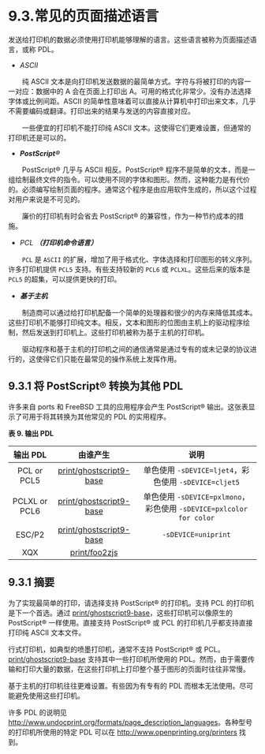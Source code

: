 # 9.3.常见的页面描述语言

发送给打印机的数据必须使用打印机能够理解的语言。这些语言被称为页面描述语言，或称 PDL。

- *ASCII*

　　纯 ASCII 文本是向打印机发送数据的最简单方式。字符与将被打印的内容一一对应：数据中的 A 会在页面上打印出 A。可用的格式化非常少。没有办法选择字体或比例间距。ASCII 的简单性意味着可以直接从计算机中打印出来文本，几乎不需要编码或翻译。打印出来的结果与发送的内容直接对应。
   
　　一些便宜的打印机不能打印纯 ASCII 文本。这使得它们更难设置，但通常的打印机还是可以的。

- ***PostScript®***

　　PostScript® 几乎与 ASCII 相反。PostScript® 程序不是简单的文本，而是一组绘制最终文件的指令。可以使用不同的字体和图形。然而，这种能力是有代价的。必须编写绘制页面的程序。通常这个程序是由应用软件生成的，所以这个过程对用户来说是不可见的。
   
　　廉价的打印机有时会省去 PostScript® 的兼容性，作为一种节约成本的措施。

- *PCL* ***（打印机命令语言）***

　　`PCL` 是 `ASCII` 的扩展，增加了用于格式化、字体选择和打印图形的转义序列。许多打印机提供 `PCL5` 支持。有些支持较新的 `PCL6` 或 `PCLXL`。这些后来的版本是 `PCL5` 的超集，可以提供更快的打印。

- ***基于主机***

　　制造商可以通过给打印机配备一个简单的处理器和很少的内存来降低其成本。这些打印机不能够打印纯文本。相反，文本和图形的位图由主机上的驱动程序绘制，然后发送到打印机上。这些打印机被称为基于主机的打印机。
   
　　驱动程序和基于主机的打印机之间的通信通常是通过专有的或未记录的协议进行的，这使得它们只能在最常见的操作系统上发挥作用。

## 9.3.1 将 PostScript® 转换为其他 PDL

许多来自 ports 和 FreeBSD 工具的应用程序会产生 PostScript® 输出。这张表显示了可用于将其转换为其他常见的 PDL 的实用程序。

**表 9. 输出 PDL**

|      输出 PDL      |            由谁产生               |                         说明                                     |
| :---------------:| :-------------------------------: | :--------------------------------------------------------------:|
|   PCL or PCL5    | [print/ghostscript9-base](https://cgit.freebsd.org/ports/tree/print/ghostscript9-base/pkg-descr) | 单色使用 `-sDEVICE=ljet4`，彩色使用 `-sDEVICE=cljet5`         |
|  PCLXL or PCL6   | [print/ghostscript9-base](https://cgit.freebsd.org/ports/tree/print/ghostscript9-base/pkg-descr) |  单色使用 `-sDEVICE=pxlmono`，彩色使用 `-sDEVICE=pxlcolor for color`    |
|     ESC/P2       | [print/ghostscript9-base](https://cgit.freebsd.org/ports/tree/print/ghostscript9-base/pkg-descr) |  `-sDEVICE=uniprint`   |
|       XQX        | [print/foo2zjs](https://cgit.freebsd.org/ports/tree/print/foo2zjs/pkg-descr)    |                   |

## 9.3.1 摘要

为了实现最简单的打印，请选择支持 PostScript® 的打印机。支持 PCL 的打印机是下一个首选。通过 [print/ghostscript9-base](https://cgit.freebsd.org/ports/tree/print/ghostscript9-base/pkg-descr)，这些打印机可以像原生的 PostScript® 一样使用。直接支持 PostScript® 或 PCL 的打印机几乎都支持直接打印纯 ASCII 文本文件。

行式打印机，如典型的喷墨打印机，通常不支持 PostScript® 或 PCL。[print/ghostscript9-base](https://cgit.freebsd.org/ports/tree/print/ghostscript9-base/pkg-descr) 支持其中一些打印机所使用的 PDL。然而，由于需要传输和打印大量的数据，在这些打印机上打印整个基于图形的页面时往往非常慢。

基于主机的打印机往往更难设置。有些因为有专有的 PDL 而根本无法使用。尽可能避免使用这些打印机。

许多 PDL 的说明见 <http://www.undocprint.org/formats/page_description_languages>。各种型号的打印机所使用的特定 PDL 可以在 <http://www.openprinting.org/printers> 找到。

